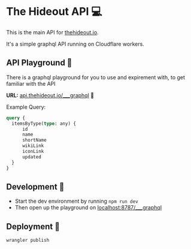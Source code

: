 # The Hideout API 💻

This is the main API for [thehideout.io](https://thehideout.io/).

It's a simple graphql API running on Cloudflare workers.

## API Playground 🎾

There is a graphql playground for you to use and expirement with, to get familiar with the API

**URL:** [api.thehideout.io/___graphql](https://api.thehideout.io/___graphql) 🔗

Example Query:

```graphql
query {
  itemsByType(type: any) {
      id
      name
      shortName
      wikiLink
      iconLink
      updated
  }
}
```

## Development 🔨

* Start the dev environment by running `npm run dev`
* Then open up the playground on [localhost:8787/___graphql](http://127.0.0.1:8787/___graphql)

## Deployment 🚀

```bash
wrangler publish
```
